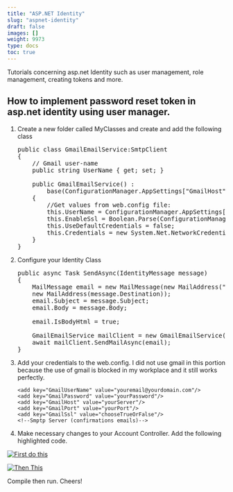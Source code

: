 ```yaml
---
title: "ASP.NET Identity"
slug: "aspnet-identity"
draft: false
images: []
weight: 9973
type: docs
toc: true
---
```


Tutorials concerning asp.net Identity such as user management, role management, creating tokens and more.

## How to implement password reset token in asp.net identity using user manager.
 1. Create a new folder called MyClasses and create and add the following class
    
    <pre>public class GmailEmailService:SmtpClient
    {
        // Gmail user-name
        public string UserName { get; set; }

        public GmailEmailService() :
            base(ConfigurationManager.AppSettings["GmailHost"], Int32.Parse(ConfigurationManager.AppSettings["GmailPort"]))
        {
            //Get values from web.config file:
            this.UserName = ConfigurationManager.AppSettings["GmailUserName"];
            this.EnableSsl = Boolean.Parse(ConfigurationManager.AppSettings["GmailSsl"]);
            this.UseDefaultCredentials = false;
            this.Credentials = new System.Net.NetworkCredential(this.UserName, ConfigurationManager.AppSettings["GmailPassword"]);
        }
    }</pre>

 2. Configure your Identity Class

    <pre>public async Task SendAsync(IdentityMessage message)
    {
        MailMessage email = new MailMessage(new MailAddress("youremailadress@domain.com", "(any subject here)"),
        new MailAddress(message.Destination));
        email.Subject = message.Subject;
        email.Body = message.Body;

        email.IsBodyHtml = true;

        GmailEmailService mailClient = new GmailEmailService();
        await mailClient.SendMailAsync(email);
    }</pre>

 3. Add your credentials to the web.config. I did not use gmail in this portion because the use of gmail is blocked in my workplace and it still works perfectly.

    <appSettings>
        <add key="webpages:Version" value="3.0.0.0" />
        <add key="webpages:Enabled" value="false" />
        <add key="ClientValidationEnabled" value="true" />
        <add key="UnobtrusiveJavaScriptEnabled" value="true" />
    
        <add key="GmailUserName" value="youremail@yourdomain.com"/>
        <add key="GmailPassword" value="yourPassword"/>
        <add key="GmailHost" value="yourServer"/>
        <add key="GmailPort" value="yourPort"/>
        <add key="GmailSsl" value="chooseTrueOrFalse"/>
        <!--Smptp Server (confirmations emails)-->
    </appSettings>

 4. Make necessary changes to your Account Controller. Add the following highlighted code.

[![First do this][1]][1]

[![Then This][2]][2]
    


  [1]: https://i.stack.imgur.com/mJz6k.jpg
  [2]: https://i.stack.imgur.com/S8jvL.jpg

Compile then run. Cheers!

